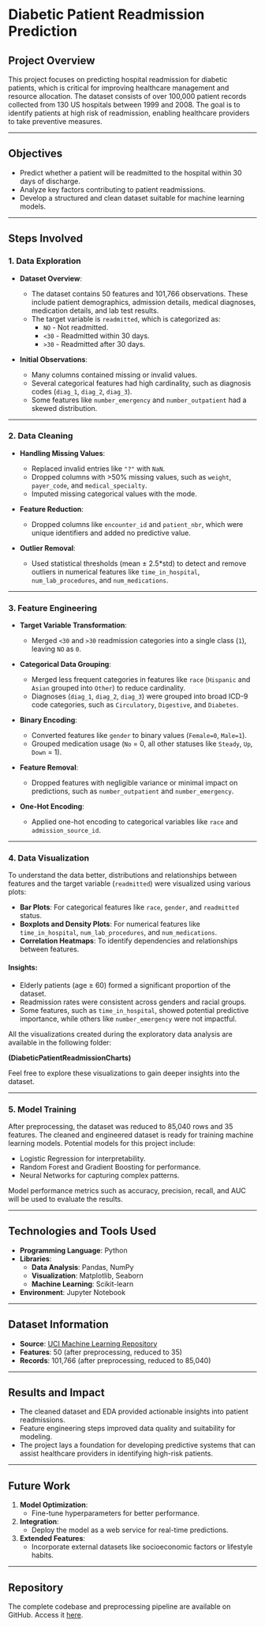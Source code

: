 # Diabetic Patient Readmission Prediction

## Project Overview
This project focuses on predicting hospital readmission for diabetic patients, which is critical for improving healthcare management and resource allocation. The dataset consists of over 100,000 patient records collected from 130 US hospitals between 1999 and 2008. The goal is to identify patients at high risk of readmission, enabling healthcare providers to take preventive measures.

---

## Objectives
- Predict whether a patient will be readmitted to the hospital within 30 days of discharge.
- Analyze key factors contributing to patient readmissions.
- Develop a structured and clean dataset suitable for machine learning models.

---

## Steps Involved

### 1. **Data Exploration**
- **Dataset Overview**: 
  - The dataset contains 50 features and 101,766 observations. These include patient demographics, admission details, medical diagnoses, medication details, and lab test results.
  - The target variable is `readmitted`, which is categorized as:
    - `NO` - Not readmitted.
    - `<30` - Readmitted within 30 days.
    - `>30` - Readmitted after 30 days.

- **Initial Observations**:
  - Many columns contained missing or invalid values.
  - Several categorical features had high cardinality, such as diagnosis codes (`diag_1`, `diag_2`, `diag_3`).
  - Some features like `number_emergency` and `number_outpatient` had a skewed distribution.

---

### 2. **Data Cleaning**
- **Handling Missing Values**:
  - Replaced invalid entries like `"?"` with `NaN`.
  - Dropped columns with >50% missing values, such as `weight`, `payer_code`, and `medical_specialty`.
  - Imputed missing categorical values with the mode.

- **Feature Reduction**:
  - Dropped columns like `encounter_id` and `patient_nbr`, which were unique identifiers and added no predictive value.

- **Outlier Removal**:
  - Used statistical thresholds (mean ± 2.5*std) to detect and remove outliers in numerical features like `time_in_hospital`, `num_lab_procedures`, and `num_medications`.

---

### 3. **Feature Engineering**
- **Target Variable Transformation**:
  - Merged `<30` and `>30` readmission categories into a single class (`1`), leaving `NO` as `0`.

- **Categorical Data Grouping**:
  - Merged less frequent categories in features like `race` (`Hispanic` and `Asian` grouped into `Other`) to reduce cardinality.
  - Diagnoses (`diag_1`, `diag_2`, `diag_3`) were grouped into broad ICD-9 code categories, such as `Circulatory`, `Digestive`, and `Diabetes`.

- **Binary Encoding**:
  - Converted features like `gender` to binary values (`Female=0`, `Male=1`).
  - Grouped medication usage (`No` = 0, all other statuses like `Steady`, `Up`, `Down` = 1).

- **Feature Removal**:
  - Dropped features with negligible variance or minimal impact on predictions, such as `number_outpatient` and `number_emergency`.

- **One-Hot Encoding**:
  - Applied one-hot encoding to categorical variables like `race` and `admission_source_id`.

---
### 4. Data Visualization

To understand the data better, distributions and relationships between features and the target variable (`readmitted`) were visualized using various plots:

- **Bar Plots**: For categorical features like `race`, `gender`, and `readmitted` status.
- **Boxplots and Density Plots**: For numerical features like `time_in_hospital`, `num_lab_procedures`, and `num_medications`.
- **Correlation Heatmaps**: To identify dependencies and relationships between features.

#### Insights:
- Elderly patients (age ≥ 60) formed a significant proportion of the dataset.
- Readmission rates were consistent across genders and racial groups.
- Some features, such as `time_in_hospital`, showed potential predictive importance, while others like `number_emergency` were not impactful.

All the visualizations created during the exploratory data analysis are available in the following folder:

**(DiabeticPatientReadmissionCharts)**

Feel free to explore these visualizations to gain deeper insights into the dataset.


---

### 5. **Model Training**
After preprocessing, the dataset was reduced to 85,040 rows and 35 features. The cleaned and engineered dataset is ready for training machine learning models. Potential models for this project include:
- Logistic Regression for interpretability.
- Random Forest and Gradient Boosting for performance.
- Neural Networks for capturing complex patterns.

Model performance metrics such as accuracy, precision, recall, and AUC will be used to evaluate the results.

---

## Technologies and Tools Used
- **Programming Language**: Python
- **Libraries**:
  - **Data Analysis**: Pandas, NumPy
  - **Visualization**: Matplotlib, Seaborn
  - **Machine Learning**: Scikit-learn
- **Environment**: Jupyter Notebook

---

## Dataset Information
- **Source**: [UCI Machine Learning Repository](https://archive.ics.uci.edu/ml/datasets/diabetes+130-us+hospitals+for+years+1999-2008)
- **Features**: 50 (after preprocessing, reduced to 35)
- **Records**: 101,766 (after preprocessing, reduced to 85,040)

---

## Results and Impact
- The cleaned dataset and EDA provided actionable insights into patient readmissions.
- Feature engineering steps improved data quality and suitability for modeling.
- The project lays a foundation for developing predictive systems that can assist healthcare providers in identifying high-risk patients.

---

## Future Work
1. **Model Optimization**:
   - Fine-tune hyperparameters for better performance.
2. **Integration**:
   - Deploy the model as a web service for real-time predictions.
3. **Extended Features**:
   - Incorporate external datasets like socioeconomic factors or lifestyle habits.

---

## Repository
The complete codebase and preprocessing pipeline are available on GitHub. Access it [here](https://github.com/santhosh3760/DiabeticPatientReadmissionPrediction).
